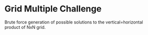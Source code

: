 # Grid Multiple Challenge
 Brute force generation of possible solutions to the vertical=horizontal product of NxN grid.
